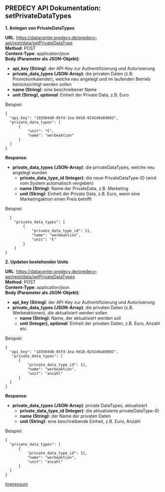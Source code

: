 ## PREDECY API Dokumentation: setPrivateDataTypes

__1. Anlegen von PrivateDataTypes__

__URL__: https://datacenter.predecy.de/predecy-api/rest/data/setPrivateDataType  
__Method__: POST  
__Content-Type__: application/json  
__Body (Parameter als JSON-Objekt)__:
  * __api_key (String)__: der API-Key zur Authentifizierung und Autorisierung
  * __private_data_types (JSON-Array)__: die privaten Daten (z.B. Promotionkalender), welche neu angelegt und im laufenden Betrieb berücksichtigt werden sollen
  * __name (String)__: eine beschreibener Name
  * **unit (String), _optional_**: Einheit der Private Data, z.B. Euro
    

  Beispiel:  
  ```
  {
    "api_key": "103504d8-05fd-1ea-9d18-0242d0a8d003",  
    "private_data_types": [
		{
		    "unit": "€",
		    "name": "werbeaktion"
		}
    ]
  }
  ```
  
__Response__:
  * __private_data_types (JSON-Array)__: die privateDataTypes, welche neu angelegt wurden
      * __private_data_type_id (Integer)__: die neue PrivateDataType-ID (wird vom System automatisch vergeben)
      * __name (String)__: Name der PrivateData, z.B. Marketing
      * __unit (String)__: Einheit der Private Data, z.B. Euro, wenn eine Marketingaktion einen Preis betrifft
    
  
  Beispiel: 
```
  {
    "private_data_types": [
        {
            "private_data_type_id": 11,
            "name": "werbeaktion",
            "unit": "€"
        }
    ]
}
```


__2. Updaten bestehender Units__
  
__URL__: https://datacenter.predecy.de/predecy-api/rest/data/setPrivateDataTypes   
__Method__: POST  
__Content-Type__: application/json   
__Body (Parameter als JSON-Objekt)__:
  * __api_key (String)__: der API-Key zur Authentifizierung und Autorisierung
  * __private_data_types (JSON-Array)__: die privaten Daten (z.B. Werbeaktionen), die aktualisiert werden sollen 
    * __name (String)__: Name, der aktualisiert werden soll
    * **unit (Integer), _optional_**: Einheit der privaten Daten, z.B. Euro, Anzahl etc.
   

  Beispiel:  
  ```
  {
    "api_key": "103504d8-05fd-1ea-9d18-0242d0a8d003",  
     "private_data_types": [
		{
            "private_data_type_id": 11,
            "name": "werbeaktion", 
            "unit": "anzahl"
		}
    ]
  }
  ```
  
__Response__:
  * __private_data_types (JSON-Array)__: private DataTypes, aktualisiert
      * __private_data_type_id (Integer)__: die aktualisierte privateDataType-ID
      * __name (String)__: der Name der privaten Daten
      * __unit (String)__: eine beschreibende Einheit, z.B. Euro, Anzahl
      
  
  Beispiel: 
  ```
  {
    "private_data_types": [
        {
            "private_data_type_id": 11,
            "name": "werbeaktion",
            "unit": "anzahl"
        }
    ]
}
  ```
  
  [Impressum](https://www.spicetech.de/#Impressum)
  
